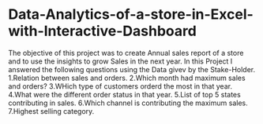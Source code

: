 # Data-Analytics-of-a-store-in-Excel-with-Interactive-Dashboard
The objective of this project was to create Annual sales report of a store and to use the insights to grow Sales in the next year.
In this Project I answered the following questions using the Data givev by the Stake-Holder.
1.Relation between sales and orders.
2.Which month had maximum sales and orders?
3.WHich type of customers orderd the most in that year.
4.What were the different order status in that year.
5.List of top 5 states contributing in sales.
6.Which channel is contributing the maximum sales.
7.Highest selling category.




